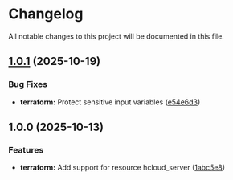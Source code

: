 # Changelog

All notable changes to this project will be documented in this file.

## [1.0.1](https://gitlab.com/terraform-child-modules-48151/terraform-hcloud-server/compare/v1.0.0...v1.0.1) (2025-10-19)

### Bug Fixes

* **terraform:** Protect sensitive input variables ([e54e6d3](https://gitlab.com/terraform-child-modules-48151/terraform-hcloud-server/commit/e54e6d31ef96fd30bcc338237375ecc6f8b153f9))

## 1.0.0 (2025-10-13)

### Features

* **terraform:** Add support for resource hcloud_server ([1abc5e8](https://gitlab.com/terraform-child-modules-48151/terraform-hcloud-server/commit/1abc5e81f41747d61ef2f927fc1aa1907bc21cd9))
